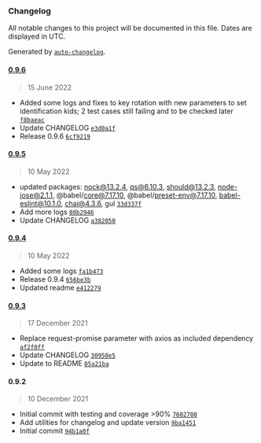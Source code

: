 ### Changelog

All notable changes to this project will be documented in this file. Dates are displayed in UTC.

Generated by [`auto-changelog`](https://github.com/CookPete/auto-changelog).

#### [0.9.6](https://github.com/iloapplications/signicat/compare/0.9.5...0.9.6)

> 15 June 2022

- Added some logs and fixes to key rotation with new parameters to set identification kids; 2 test cases still failing and to be checked later [`f8baeac`](https://github.com/iloapplications/signicat/commit/f8baeaca13467b9ebe61ab083b06d06443cff359)
- Update CHANGELOG [`e3d0a1f`](https://github.com/iloapplications/signicat/commit/e3d0a1f1609dc4394ff73d3e6b0d723184be1920)
- Release 0.9.6 [`6cf9219`](https://github.com/iloapplications/signicat/commit/6cf9219e032f23331fc4b474890672a7b4d0af10)

#### [0.9.5](https://github.com/iloapplications/signicat/compare/0.9.4...0.9.5)

> 10 May 2022

- updated packages: nock@13.2.4, qs@6.10.3, should@13.2.3, node-jose@2.1.1, @babel/core@7.17.10, @babel/preset-env@7.17.10, babel-eslint@10.1.0, chai@4.3.6, gul [`33d337f`](https://github.com/iloapplications/signicat/commit/33d337feed7a81aa00b96c7228eefe494e31884d)
- Add more logs [`80b2946`](https://github.com/iloapplications/signicat/commit/80b2946b4e1b6a91f805caa797aa4ad9ceba0566)
- Update CHANGELOG [`a382050`](https://github.com/iloapplications/signicat/commit/a382050a1faaa39db7faee91508826761302c67a)

#### [0.9.4](https://github.com/iloapplications/signicat/compare/0.9.3...0.9.4)

> 10 May 2022

- Added some logs [`fa1b473`](https://github.com/iloapplications/signicat/commit/fa1b4739c5d7fe6e19266609aa3e3d1bec1a4082)
- Release 0.9.4 [`656be3b`](https://github.com/iloapplications/signicat/commit/656be3b120390f04b17c8fa36f1166679cdc6291)
- Updated readme [`e412279`](https://github.com/iloapplications/signicat/commit/e412279c33f137d2cb9fba1e6e7d6bb96d278696)

#### [0.9.3](https://github.com/iloapplications/signicat/compare/0.9.2...0.9.3)

> 17 December 2021

- Replace request-promise parameter with axios as included dependency [`af2f0ff`](https://github.com/iloapplications/signicat/commit/af2f0ff041e1634554f8c2cc8b42dd1199c88506)
- Update CHANGELOG [`30950e5`](https://github.com/iloapplications/signicat/commit/30950e5b333a39a037be7c6cb14d498c1114a934)
- Update to README [`05a21ba`](https://github.com/iloapplications/signicat/commit/05a21ba3a3af16bfc1dea4da4b741d5527dcb5b1)

#### 0.9.2

> 10 December 2021

- Initial commit with testing and coverage &gt;90% [`7602708`](https://github.com/iloapplications/signicat/commit/760270851b6969d8de808102c10ff6876f5a05ce)
- Add utilities for changelog and update version [`9ba1451`](https://github.com/iloapplications/signicat/commit/9ba1451feca7b743c377e4987e91e0271423269b)
- Initial commit [`94b1a0f`](https://github.com/iloapplications/signicat/commit/94b1a0f1347ea74be2be26d846753fbd44d38206)
